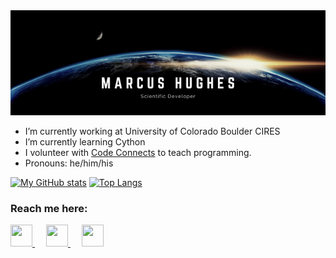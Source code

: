 <img src="header.png" alt="header" width="1000"/>

- I’m currently working at University of Colorado Boulder CIRES
- I’m currently learning Cython
- I volunteer with [Code Connects](https://codeconnects.org/) to teach programming. 
- Pronouns: he/him/his

[![My GitHub stats](https://github-readme-stats.vercel.app/api?username=jmbhughes&count_private=true)](https://github.com/anuraghazra/github-readme-stats)
[![Top Langs](https://github-readme-stats.vercel.app/api/top-langs/?username=jmbhughes&layout=compact&langs_count=8)](https://github.com/anuraghazra/github-readme-stats)


### Reach me here:
<a href="mailto:hughes.jmb@gmail.com">
  <img 
    src = "https://image.flaticon.com/icons/png/128/552/552486.png"
    width = 35
    height = 35   
 />
</a>
&emsp;
<a href="https://in.linkedin.com/in/jmbhughes?trk=profile-badge">
  <img 
    src = "https://image.flaticon.com/icons/png/128/185/185964.png"
    width = 35
    height = 35   
 />
</a>
&emsp;
<a href="https://www.jmbhughes.com">
  <img
       src = "https://www.flaticon.com/svg/vstatic/svg/431/431979.svg?token=exp=1620353278~hmac=4005a5dbeb6ea389b26f97bce42e18b4"
       width = 35
       height = 35
  />
</a>
